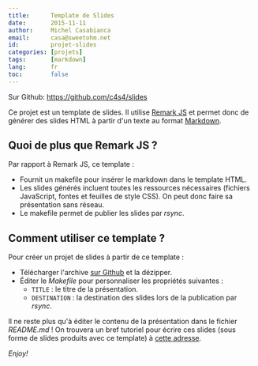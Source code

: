 ```yaml
---
title:      Template de Slides
date:       2015-11-11
author:     Michel Casabianca
email:      casa@sweetohm.net
id:         projet-slides
categories: [projets]
tags:       [markdown]
lang:       fr
toc:        false
---
```


Sur Github: <https://github.com/c4s4/slides>

Ce projet est un template de slides. Il utilise [Remark JS](http://remarkjs.com/) et permet donc de générer des slides HTML à partir d'un texte au format [Markdown](https://fr.m.wikipedia.org/wiki/Markdown).

<!--more-->

Quoi de plus que Remark JS ?
----------------------------

Par rapport à Remark JS, ce template :

- Fournit un makefile pour insérer le markdown dans le template HTML.
- Les slides générés incluent toutes les ressources nécessaires (fichiers JavaScript, fontes et feuilles de style CSS). On peut donc faire sa présentation sans réseau.
- Le makefile permet de publier les slides par *rsync*.

Comment utiliser ce template ?
------------------------------

Pour créer un projet de slides à partir de ce template :

- Télécharger l'archive [sur Github](https://github.com/c4s4/slides/releases) et la dézipper.
- Éditer le *Makefile* pour personnaliser les propriétés suivantes :
  - `TITLE` : le titre de la présentation.
  - `DESTINATION` : la destination des slides lors de la publication par *rsync*.

Il ne reste plus qu'à éditer le contenu de la présentation dans le fichier *README.md* ! On trouvera un bref tutoriel pour écrire ces slides (sous forme de slides produits avec ce template) à [cette adresse](http://sweetohm.net/slides/slides/).

*Enjoy!*

